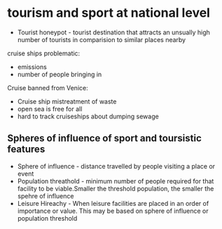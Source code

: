 # tourism and sport at national level

- Tourist honeypot - tourist destination that attracts an unsually high number of tourists in comparision to similar places nearby


cruise ships problematic: 
- emissions
- number of people bringing in

Cruise banned from Venice: 
- Cruise ship mistreatment of waste
- open sea is free for all
- hard to track cruiseships about dumping sewage

## Spheres of influence of sport and toursistic features
- Sphere of influence - distance travelled by people visiting a place or event
- Population threathold - minimum number of people required for that facility to be viable.Smaller the threshold population, the smaller the spehre of influence
- Leisure Hireachy - When leisure facilities are placed in an order of importance or value. This may be based on sphere of influence or population threshold





